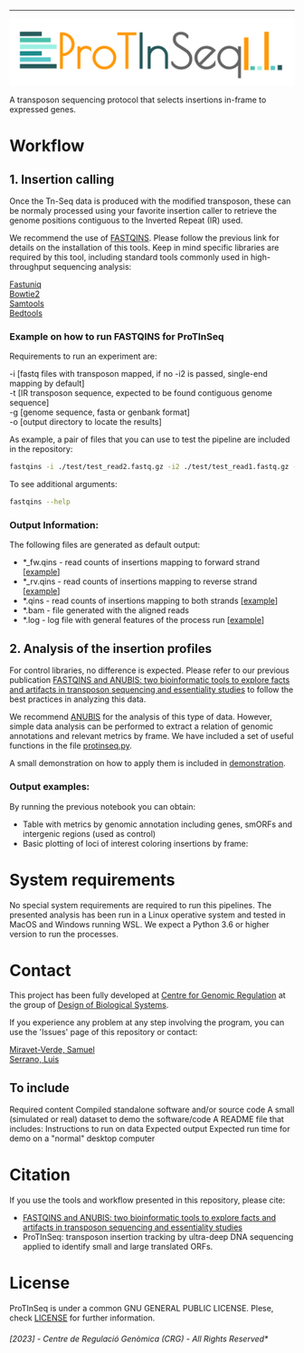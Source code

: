 ---

<p align="center">
  <img src="protinseq.png"/>
</p>

A transposon sequencing protocol that selects insertions in-frame to expressed genes.

# Workflow 

## 1. Insertion calling 

Once the Tn-Seq data is produced with the modified transposon, these can be normaly processed using your favorite insertion caller to retrieve the genome positions contiguous to the Inverted Repeat (IR) used. 

We recommend the use of [FASTQINS](https://github.com/CRG-CNAG/fastqins). Please follow the previous link for details on the installation of this tools. Keep in mind specific libraries are required by this tool, including standard tools commonly used in high-throughput sequencing analysis:

  [Fastuniq](https://sourceforge.net/projects/fastuniq/) <br /> 
  [Bowtie2](http://bowtie-bio.sourceforge.net/bowtie2/manual.shtml)<br />
  [Samtools](http://www.htslib.org/)<br/>
  [Bedtools](https://bedtools.readthedocs.io/en/latest/)

### Example on how to run FASTQINS for ProTInSeq

Requirements to run an experiment are: 

  -i [fastq files with transposon mapped, if no -i2 is passed, single-end mapping by default] <br />
  -t [IR transposon sequence, expected to be found contiguous genome sequence] <br />
  -g [genome sequence, fasta or genbank format]  <br />
  -o [output directory to locate the results]

As example, a pair of files that you can use to test the pipeline are included in the repository:

```bash
fastqins -i ./test/test_read2.fastq.gz -i2 ./test/test_read1.fastq.gz -t TACGGACTTTATC -g ./test/NC_000912.fna -o test -v -r 0
```

To see additional arguments:
```bash
fastqins --help
```

### Output Information:

The following files are generated as default output:
- \*_fw.qins - read counts of insertions mapping to forward strand \[[example](./test/output_test/test_read2_fw.qins)\]
- \*_rv.qins - read counts of insertions mapping to reverse strand \[[example](./test/output_test/test_read2_rv.qins)\]
- \*.qins - read counts of insertions mapping to both strands \[[example](./test/output_test/test_read2.qins)\]
- \*.bam - file generated with the aligned reads
- \*.log - log file with general features of the process run \[[example](./test/output_test/test_read2.log)\]

## 2. Analysis of the insertion profiles

For control libraries, no difference is expected. Please refer to our previous publication [FASTQINS and ANUBIS: two bioinformatic tools to explore facts and artifacts in transposon sequencing and essentiality studies](https://academic.oup.com/nar/article/48/17/e102/5894413) to follow the best practices in analyzing this data. 

We recommend [ANUBIS](https://github.com/CRG-CNAG/anubis) for the analysis of this type of data. However, simple data analysis can be performed to extract a relation of genomic annotations and relevant metrics by frame. We have included a set of useful functions in the file [protinseq.py](./protinseq.py). 

A small demonstration on how to apply them is included in [demonstration](./demonstration.ipynb). 

### Output examples:

By running the previous notebook you can obtain:

- Table with metrics by genomic annotation including genes, smORFs and intergenic regions (used as control)
- Basic plotting of loci of interest coloring insertions by frame:

# System requirements

No special system requirements are required to run this pipelines. The presented analysis has been run in a Linux operative system and tested in MacOS and Windows running WSL. We expect a Python 3.6 or higher version to run the processes. 

# Contact

This project has been fully developed at [Centre for Genomic Regulation](http://www.crg.eu/) at the group of [Design of Biological Systems](http://www.crg.eu/en/luis_serrano).

If you experience any problem at any step involving the program, you can use the 'Issues' page of this repository or contact:

[Miravet-Verde, Samuel](mailto:smiravet@ethz.ch)         
[Serrano, Luis](mailto:luis.serrano@crg.eu)


## To include

Required content
Compiled standalone software and/or source code
A small (simulated or real) dataset to demo the software/code
A README file that includes:
Instructions to run on data
Expected output
Expected run time for demo on a "normal" desktop computer

# Citation

If you use the tools and workflow presented in this repository, please cite:

- [FASTQINS and ANUBIS: two bioinformatic tools to explore facts and artifacts in transposon sequencing and essentiality studies](https://academic.oup.com/nar/article/48/17/e102/5894413)
- ProTInSeq: transposon insertion tracking by ultra-deep DNA sequencing applied to identify small and large translated ORFs.

# License

ProTInSeq is under a common GNU GENERAL PUBLIC LICENSE. Plese, check [LICENSE](./LICENSE) for further information.

###### [2023] - Centre de Regulació Genòmica (CRG) - All Rights Reserved*

